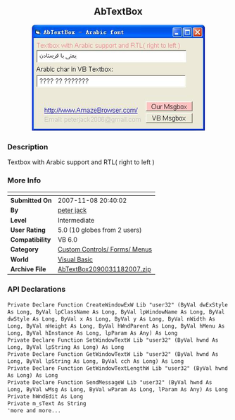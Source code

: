 ﻿<div align="center">

## AbTextBox

<img src="PIC20071182039235795.jpg">
</div>

### Description

Textbox with Arabic support and RTL( right to left )
 
### More Info
 


<span>             |<span>
---                |---
**Submitted On**   |2007-11-08 20:40:02
**By**             |[peter jack](https://github.com/Planet-Source-Code/PSCIndex/blob/master/ByAuthor/peter-jack.md)
**Level**          |Intermediate
**User Rating**    |5.0 (10 globes from 2 users)
**Compatibility**  |VB 6\.0
**Category**       |[Custom Controls/ Forms/  Menus](https://github.com/Planet-Source-Code/PSCIndex/blob/master/ByCategory/custom-controls-forms-menus__1-4.md)
**World**          |[Visual Basic](https://github.com/Planet-Source-Code/PSCIndex/blob/master/ByWorld/visual-basic.md)
**Archive File**   |[AbTextBox2090031182007\.zip](https://github.com/Planet-Source-Code/peter-jack-abtextbox__1-69593/archive/master.zip)

### API Declarations

```
Private Declare Function CreateWindowExW Lib "user32" (ByVal dwExStyle As Long, ByVal lpClassName As Long, ByVal lpWindowName As Long, ByVal dwStyle As Long, ByVal x As Long, ByVal y As Long, ByVal nWidth As Long, ByVal nHeight As Long, ByVal hWndParent As Long, ByVal hMenu As Long, ByVal hInstance As Long, lpParam As Any) As Long
Private Declare Function SetWindowTextW Lib "user32" (ByVal hwnd As Long, ByVal lpString As Long) As Long
Private Declare Function GetWindowTextW Lib "user32" (ByVal hwnd As Long, ByVal lpString As Long, ByVal cch As Long) As Long
Private Declare Function GetWindowTextLengthW Lib "user32" (ByVal hwnd As Long) As Long
Private Declare Function SendMessageW Lib "user32" (ByVal hwnd As Long, ByVal wMsg As Long, ByVal wParam As Long, lParam As Any) As Long
Private hWndEdit As Long
Private m_sText As String
'more and more...
```





